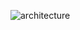 ![architecture](https://user-images.githubusercontent.com/110257932/183067577-a5d13157-11df-4be3-b2cd-3d9b80e128b6.png)
